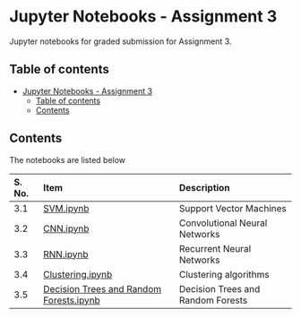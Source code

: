 # Jupyter Notebooks - Assignment 3

Jupyter notebooks for graded submission for Assignment 3.

## Table of contents

- [Jupyter Notebooks - Assignment 3](#jupyter-notebooks---assignment-3)
    - [Table of contents](#table-of-contents)
    - [Contents](#contents)

## Contents

The notebooks are listed below

| S. No. | Item | Description |
| :--- | :--- | :--- |
| 3.1 | [SVM.ipynb](./SVM.ipynb) | Support Vector Machines |
| 3.2 | [CNN.ipynb](./CNN.ipynb) | Convolutional Neural Networks |
| 3.3 | [RNN.ipynb](./RNN.ipynb) | Recurrent Neural Networks |
| 3.4 | [Clustering.ipynb](./Clustering.ipynb) | Clustering algorithms |
| 3.5 | [Decision Trees and Random Forests.ipynb](./Decision%20Trees%20and%20Random%20Forests.ipynb) | Decision Trees and Random Forests |
